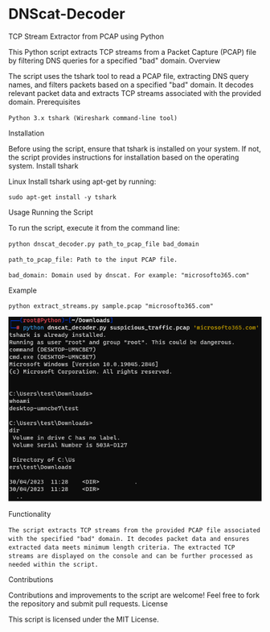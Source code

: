 # DNScat-Decoder
TCP Stream Extractor from PCAP using Python

This Python script extracts TCP streams from a Packet Capture (PCAP) file by filtering DNS queries for a specified "bad" domain.
Overview

The script uses the tshark tool to read a PCAP file, extracting DNS query names, and filters packets based on a specified "bad" domain. It decodes relevant packet data and extracts TCP streams associated with the provided domain.
Prerequisites

`Python 3.x
tshark (Wireshark command-line tool)`

Installation

Before using the script, ensure that tshark is installed on your system. If not, the script provides instructions for installation based on the operating system.
Install tshark

Linux Install tshark using apt-get by running:

    sudo apt-get install -y tshark

Usage
Running the Script

To run the script, execute it from the command line:

`python dnscat_decoder.py path_to_pcap_file bad_domain`

`path_to_pcap_file: Path to the input PCAP file.`

`bad_domain: Domain used by dnscat. For example: "microsofto365.com"`

Example

    python extract_streams.py sample.pcap "microsofto365.com"

<p align="left">
  <img src="img/dns_decoder.png">
</p>

Functionality

`The script extracts TCP streams from the provided PCAP file associated with the specified "bad" domain.
It decodes packet data and ensures extracted data meets minimum length criteria.
The extracted TCP streams are displayed on the console and can be further processed as needed within the script.`

Contributions

Contributions and improvements to the script are welcome! Feel free to fork the repository and submit pull requests.
License

This script is licensed under the MIT License.

